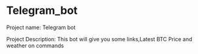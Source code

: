 # Telegram_bot
Project name: Telegram bot

Project Description: This bot will give you some links,Latest BTC Price and weather on commands 
